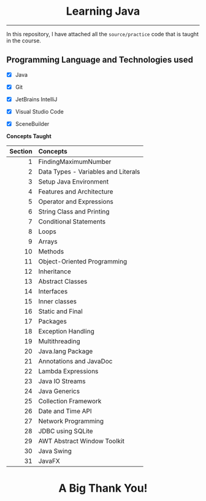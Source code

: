 <!-- # Learning Java -->
<div align="center"> <h1>Learning Java</h1></div>

[//]: # (<div align="center"> <h3>Course name: Learn JAVA Programming - Beginner to Master by ABDUL BARI</h3></div>)

---

In this repository, I have attached all the `source/practice` code that is taught in the course.


## Programming Language and Technologies used
 
 - [x] Java
 - [x] Git
 - [x] JetBrains IntelliJ
 - [x] Visual Studio Code
 - [x] SceneBuilder


**Concepts Taught**

| Section | Concepts                            |
|--------:|:------------------------------------|
|       1 | FindingMaximumNumber                |
|       2 | Data Types - Variables and Literals |
|       3 | Setup Java Environment              |
|       4 | Features and Architecture           |
|       5 | Operator and Expressions            |
|       6 | String Class and Printing           |
|       7 | Conditional Statements              |
|       8 | Loops                               |
|       9 | Arrays                              |
|      10 | Methods                             |
|      11 | Object-Oriented Programming         |
|      12 | Inheritance                         |
|      13 | Abstract Classes                    |
|      14 | Interfaces                          |
|      15 | Inner classes                       |
|      16 | Static and Final                    |
|      17 | Packages                            |
|      18 | Exception Handling                  |
|      19 | Multithreading                      |
|      20 | Java.lang Package                   |
|      21 | Annotations and JavaDoc             |
|      22 | Lambda Expressions                  |
|      23 | Java IO Streams                     |
|      24 | Java Generics                       |
|      25 | Collection Framework                |
|      26 | Date and Time API                   |
|      27 | Network Programming                 |
|      28 | JDBC using SQLite                   |
|      29 | AWT Abstract Window Toolkit         |
|      30 | Java Swing                          |
|      31 | JavaFX                              |


# <div align="center">**A Big Thank You!**</div>